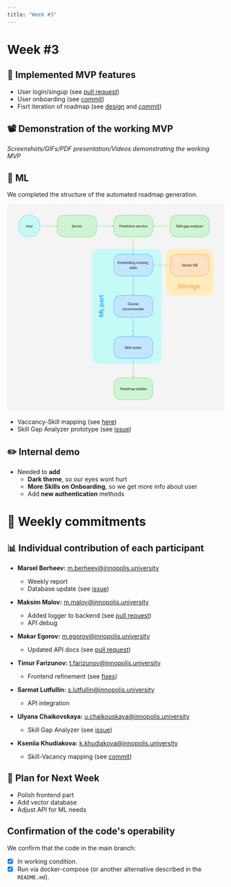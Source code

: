```yaml
---
title: "Week #3"
---
```


# **Week #3**

## 🚀 **Implemented MVP features**

* User login/singup (see [pull request](https://github.com/IU-Capstone-Project-2025/KIZAK/pull/38))
* User onboarding (see [commit](https://github.com/IU-Capstone-Project-2025/KIZAK/commit/5eb94228db926daf3178c15691ddb0fe10375b19))
* Fisrt iteration of roadmap (see [design](https://github.com/IU-Capstone-Project-2025/KIZAK/issues/26) and [commit](https://github.com/IU-Capstone-Project-2025/KIZAK/commit/323020397d71bb41a700c78b674c956299e793fe))

## 📽️ **Demonstration of the working MVP**

*Screenshots/GIFs/PDF presentation/Videos demonstrating the working MVP*

## 🤖 **ML**

We completed the structure of the automated roadmap generation.

![Roadmap](https://github.com/IU-Capstone-Project-2025/KIZAK/blob/main/assets/ml_str.jpg)

* Vaccancy-Skill mapping (see [here](https://github.com/IU-Capstone-Project-2025/KIZAK/blob/feature-job_skill_mapping/ml/jv_mapping.ipynb))
* Skill Gap Analyzer prototype (see [issue](https://github.com/IU-Capstone-Project-2025/KIZAK/issues/45))

## ✏️ **Internal demo**

* Needed to **add**
  * **Dark theme**, so our eyes wont hurt
  * **More Skills on Onboarding**, so we get more info about user
  * Add **new authentication** methods

# 📝 **Weekly commitments**

## 📊 **Individual contribution of each participant**

* **Marsel Berheev:** m.berheev@innopolis.university
  * Weekly report
  * Database update (see [issue](https://github.com/IU-Capstone-Project-2025/KIZAK/issues/40))

* **Maksim Malov:** m.malov@innopolis.university
  * Added logger to backend (see [pull request](https://github.com/IU-Capstone-Project-2025/KIZAK/pull/39))
  * API debug

* **Makar Egorov:** m.egorov@innopolis.university
  * Updated API docs (see [pull request](https://github.com/IU-Capstone-Project-2025/KIZAK/pull/46))

* **Timur Farizunov:** t.farizunov@innopolis.university
  * Frontend refinement (see [fixes](https://github.com/IU-Capstone-Project-2025/KIZAK/commit/f48a2f802f8a18f1b504e9f3364940e41e844125))

* **Sarmat Lutfullin:** s.lutfullin@innopolis.university
  * API integration
 
* **Ulyana Chaikovskaya:** u.chaikouskaya@innopolis.university
  * Skill Gap Analyzer (see [issue](https://github.com/IU-Capstone-Project-2025/KIZAK/issues/45))

* **Kseniia Khudiakova:** k.khudiakova@innopolis.university
  * Skill-Vacancy mapping (see [commit](https://github.com/IU-Capstone-Project-2025/KIZAK/commit/dff3487d339a6efb10a4f94b9d1d611a1e014c1e))

## 🎯 **Plan for Next Week**

* Polish frontend part
* Add vector database
* Adjust API for ML needs

## Confirmation of the code's operability

We confirm that the code in the main branch:
- [x] In working condition.
- [x] Run via docker-compose (or another alternative described in the `README.md`).
